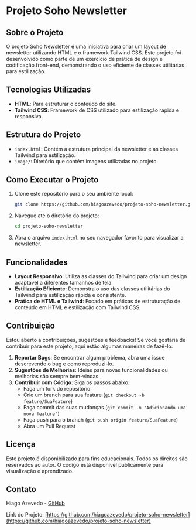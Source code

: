 # Projeto Soho Newsletter

## Sobre o Projeto

O projeto Soho Newsletter é uma iniciativa para criar um layout de newsletter utilizando HTML e o framework Tailwind CSS. Este projeto foi desenvolvido como parte de um exercício de prática de design e codificação front-end, demonstrando o uso eficiente de classes utilitárias para estilização.

## Tecnologias Utilizadas

- **HTML**: Para estruturar o conteúdo do site.
- **Tailwind CSS**: Framework de CSS utilizado para estilização rápida e responsiva.

## Estrutura do Projeto

- `index.html`: Contém a estrutura principal da newsletter e as classes Tailwind para estilização.
- `image/`: Diretório que contém imagens utilizadas no projeto.

## Como Executar o Projeto

1. Clone este repositório para o seu ambiente local:
   ```bash
   git clone https://github.com/hiagoazevedo/projeto-soho-newsletter.git
2. Navegue até o diretório do projeto:
   ```bash
   cd projeto-soho-newsletter
3. Abra o arquivo `index.html` no seu navegador favorito para visualizar a newsletter.

## Funcionalidades

- **Layout Responsivo**: Utiliza as classes do Tailwind para criar um design adaptável a diferentes tamanhos de tela.
- **Estilização Eficiente**: Demonstra o uso das classes utilitárias do Tailwind para estilização rápida e consistente.
- **Prática de HTML e Tailwind**: Focado em práticas de estruturação de conteúdo em HTML e estilização com Tailwind CSS.

## Contribuição

Estou aberto a contribuições, sugestões e feedbacks! Se você gostaria de contribuir para este projeto, aqui estão algumas maneiras de fazê-lo:

1. **Reportar Bugs**: Se encontrar algum problema, abra uma issue descrevendo o bug e como reproduzi-lo.
2. **Sugestões de Melhorias**: Ideias para novas funcionalidades ou melhorias são sempre bem-vindas.
3. **Contribuir com Código**: Siga os passos abaixo:
   - Faça um fork do repositório
   - Crie um branch para sua feature (`git checkout -b feature/SuaFeature`)
   - Faça commit das suas mudanças (`git commit -m 'Adicionando uma nova feature'`)
   - Faça push para o branch (`git push origin feature/SuaFeature`)
   - Abra um Pull Request

## Licença

Este projeto é disponibilizado para fins educacionais. Todos os direitos são reservados ao autor. O código está disponível publicamente para visualização e aprendizado.

## Contato

Hiago Azevedo - [GitHub](https://github.com/hiagoazevedo)

Link do Projeto: [https://github.com/hiagoazevedo/projeto-soho-newsletter](https://github.com/hiagoazevedo/projeto-soho-newsletter)

